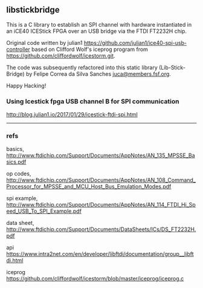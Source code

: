 ## libstickbridge

This is a C library to establish an SPI channel with hardware instantiated in an iCE40 ICEStick FPGA over an USB bridge via the FTDI FT2232H chip.

Original code written by julian1 <https://github.com/julian1/ice40-spi-usb-controller> based on Clifford Wolf's iceprog program from <https://github.com/cliffordwolf/icestorm.git>.

The code was subsequently refactored into this static library (Lib-Stick-Bridge) by Felipe Correa da Silva Sanches <juca@members.fsf.org>.

Happy Hacking!

### Using Icestick fpga USB channel B for SPI communication

http://blog.julian1.io/2017/01/29/icestick-ftdi-spi.html

----

### refs 
basics,
  http://www.ftdichip.com/Support/Documents/AppNotes/AN_135_MPSSE_Basics.pdf

op codes,
  http://www.ftdichip.com/Support/Documents/AppNotes/AN_108_Command_Processor_for_MPSSE_and_MCU_Host_Bus_Emulation_Modes.pdf

spi example,
  http://www.ftdichip.com/Support/Documents/AppNotes/AN_114_FTDI_Hi_Speed_USB_To_SPI_Example.pdf

data sheet,
  http://www.ftdichip.com/Support/Documents/DataSheets/ICs/DS_FT2232H.pdf

api
  https://www.intra2net.com/en/developer/libftdi/documentation/group__libftdi.html

iceprog
  https://github.com/cliffordwolf/icestorm/blob/master/iceprog/iceprog.c

